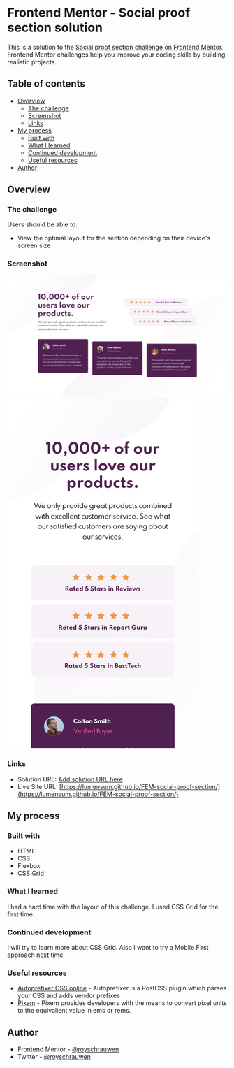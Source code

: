 # Frontend Mentor - Social proof section solution

This is a solution to the [Social proof section challenge on Frontend Mentor](https://www.frontendmentor.io/challenges/social-proof-section-6e0qTv_bA). Frontend Mentor challenges help you improve your coding skills by building realistic projects.

## Table of contents

- [Overview](#overview)
  - [The challenge](#the-challenge)
  - [Screenshot](#screenshot)
  - [Links](#links)
- [My process](#my-process)
  - [Built with](#built-with)
  - [What I learned](#what-i-learned)
  - [Continued development](#continued-development)
  - [Useful resources](#useful-resources)
- [Author](#author)

## Overview

### The challenge

Users should be able to:

- View the optimal layout for the section depending on their device's screen size

### Screenshot

![](./screenshot.png)
![](./screenshot2.png)

### Links

- Solution URL: [Add solution URL here](https://your-solution-url.com)
- Live Site URL: [https://lumensum.github.io/FEM-social-proof-section/](https://lumensum.github.io/FEM-social-proof-section/)

## My process

### Built with

- HTML
- CSS
- Flexbox
- CSS Grid

### What I learned

I had a hard time with the layout of this challenge.
I used CSS Grid for the first time.

### Continued development

I will try to learn more about CSS Grid. Also I want to try a Mobile First approach next time.

### Useful resources

- [Autoprefixer CSS online](https://autoprefixer.github.io/) - Autoprefixer is a PostCSS plugin which parses your CSS and adds vendor prefixes
- [Pixem](https://matthewkosloski.me/labs/pixem/editor/) - Pixem provides developers with the means to convert pixel units to the equivalient value in ems or rems.

## Author

- Frontend Mentor - [@royschrauwen](https://www.frontendmentor.io/profile/royschrauwen)
- Twitter - [@royschrauwen](https://www.twitter.com/royschrauwen)
